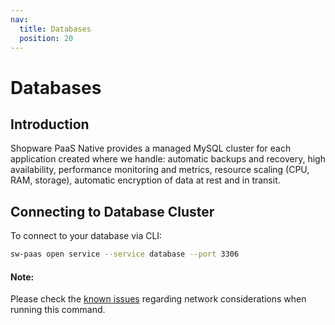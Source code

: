```yaml
---
nav:
  title: Databases
  position: 20
---
```


# Databases

## Introduction

Shopware PaaS Native provides a managed MySQL cluster for each application created where we handle: automatic backups and recovery, high availability, performance monitoring and metrics, resource scaling (CPU, RAM, storage), automatic encryption of data at rest and in transit.

## Connecting to Database Cluster

To connect to your database via CLI:

```sh
sw-paas open service --service database --port 3306
```

#### Note:
Please check the [known issues](../known-issues.md) regarding network considerations when running this command.
